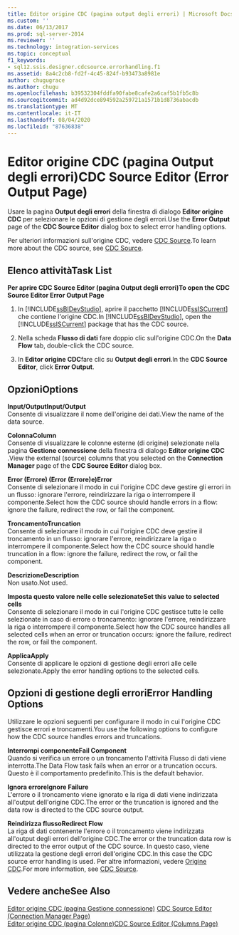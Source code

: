 ```yaml
---
title: Editor origine CDC (pagina output degli errori) | Microsoft Docs
ms.custom: ''
ms.date: 06/13/2017
ms.prod: sql-server-2014
ms.reviewer: ''
ms.technology: integration-services
ms.topic: conceptual
f1_keywords:
- sql12.ssis.designer.cdcsource.errorhandling.f1
ms.assetid: 8a4c2cb8-fd2f-4c45-824f-b93473a8981e
author: chugugrace
ms.author: chugu
ms.openlocfilehash: b39532304fddfa90fabe8cafe2a6caf5b1fb5c8b
ms.sourcegitcommit: ad4d92dce894592a259721a1571b1d8736abacdb
ms.translationtype: MT
ms.contentlocale: it-IT
ms.lasthandoff: 08/04/2020
ms.locfileid: "87636838"
---
```

# <a name="cdc-source-editor-error-output-page"></a><span data-ttu-id="74232-102">Editor origine CDC (pagina Output degli errori)</span><span class="sxs-lookup"><span data-stu-id="74232-102">CDC Source Editor (Error Output Page)</span></span>
  <span data-ttu-id="74232-103">Usare la pagina **Output degli errori** della finestra di dialogo **Editor origine CDC** per selezionare le opzioni di gestione degli errori.</span><span class="sxs-lookup"><span data-stu-id="74232-103">Use the **Error Output** page of the **CDC Source Editor** dialog box to select error handling options.</span></span>  
  
 <span data-ttu-id="74232-104">Per ulteriori informazioni sull'origine CDC, vedere [CDC Source](data-flow/cdc-source.md).</span><span class="sxs-lookup"><span data-stu-id="74232-104">To learn more about the CDC source, see [CDC Source](data-flow/cdc-source.md).</span></span>  
  
## <a name="task-list"></a><span data-ttu-id="74232-105">Elenco attività</span><span class="sxs-lookup"><span data-stu-id="74232-105">Task List</span></span>  
 <span data-ttu-id="74232-106">**Per aprire CDC Source Editor (pagina Output degli errori)**</span><span class="sxs-lookup"><span data-stu-id="74232-106">**To open the CDC Source Editor Error Output Page**</span></span>  
  
1.  <span data-ttu-id="74232-107">In [!INCLUDE[ssBIDevStudio](../includes/ssbidevstudio-md.md)], aprire il pacchetto [!INCLUDE[ssISCurrent](../includes/ssiscurrent-md.md)] che contiene l'origine CDC.</span><span class="sxs-lookup"><span data-stu-id="74232-107">In [!INCLUDE[ssBIDevStudio](../includes/ssbidevstudio-md.md)], open the [!INCLUDE[ssISCurrent](../includes/ssiscurrent-md.md)] package that has the CDC source.</span></span>  
  
2.  <span data-ttu-id="74232-108">Nella scheda **Flusso di dati** fare doppio clic sull'origine CDC.</span><span class="sxs-lookup"><span data-stu-id="74232-108">On the **Data Flow** tab, double-click the CDC source.</span></span>  
  
3.  <span data-ttu-id="74232-109">In **Editor origine CDC**fare clic su **Output degli errori**.</span><span class="sxs-lookup"><span data-stu-id="74232-109">In the **CDC Source Editor**, click **Error Output**.</span></span>  
  
## <a name="options"></a><span data-ttu-id="74232-110">Opzioni</span><span class="sxs-lookup"><span data-stu-id="74232-110">Options</span></span>  
 <span data-ttu-id="74232-111">**Input/Output**</span><span class="sxs-lookup"><span data-stu-id="74232-111">**Input/Output**</span></span>  
 <span data-ttu-id="74232-112">Consente di visualizzare il nome dell'origine dei dati.</span><span class="sxs-lookup"><span data-stu-id="74232-112">View the name of the data source.</span></span>  
  
 <span data-ttu-id="74232-113">**Colonna**</span><span class="sxs-lookup"><span data-stu-id="74232-113">**Column**</span></span>  
 <span data-ttu-id="74232-114">Consente di visualizzare le colonne esterne (di origine) selezionate nella pagina **Gestione connessione** della finestra di dialogo **Editor origine CDC** .</span><span class="sxs-lookup"><span data-stu-id="74232-114">View the external (source) columns that you selected on the **Connection Manager** page of the **CDC Source Editor** dialog box.</span></span>  
  
 <span data-ttu-id="74232-115">**Error (Errore) (Error (Errore)e)**</span><span class="sxs-lookup"><span data-stu-id="74232-115">**Error**</span></span>  
 <span data-ttu-id="74232-116">Consente di selezionare il modo in cui l'origine CDC deve gestire gli errori in un flusso: ignorare l'errore, reindirizzare la riga o interrompere il componente.</span><span class="sxs-lookup"><span data-stu-id="74232-116">Select how the CDC source should handle errors in a flow: ignore the failure, redirect the row, or fail the component.</span></span>  
  
 <span data-ttu-id="74232-117">**Troncamento**</span><span class="sxs-lookup"><span data-stu-id="74232-117">**Truncation**</span></span>  
 <span data-ttu-id="74232-118">Consente di selezionare il modo in cui l'origine CDC deve gestire il troncamento in un flusso: ignorare l'errore, reindirizzare la riga o interrompere il componente.</span><span class="sxs-lookup"><span data-stu-id="74232-118">Select how the CDC source should handle truncation in a flow: ignore the failure, redirect the row, or fail the component.</span></span>  
  
 <span data-ttu-id="74232-119">**Descrizione**</span><span class="sxs-lookup"><span data-stu-id="74232-119">**Description**</span></span>  
 <span data-ttu-id="74232-120">Non usato.</span><span class="sxs-lookup"><span data-stu-id="74232-120">Not used.</span></span>  
  
 <span data-ttu-id="74232-121">**Imposta questo valore nelle celle selezionate**</span><span class="sxs-lookup"><span data-stu-id="74232-121">**Set this value to selected cells**</span></span>  
 <span data-ttu-id="74232-122">Consente di selezionare il modo in cui l'origine CDC gestisce tutte le celle selezionate in caso di errore o troncamento: ignorare l'errore, reindirizzare la riga o interrompere il componente.</span><span class="sxs-lookup"><span data-stu-id="74232-122">Select how the CDC source handles all selected cells when an error or truncation occurs: ignore the failure, redirect the row, or fail the component.</span></span>  
  
 <span data-ttu-id="74232-123">**Applica**</span><span class="sxs-lookup"><span data-stu-id="74232-123">**Apply**</span></span>  
 <span data-ttu-id="74232-124">Consente di applicare le opzioni di gestione degli errori alle celle selezionate.</span><span class="sxs-lookup"><span data-stu-id="74232-124">Apply the error handling options to the selected cells.</span></span>  
  
## <a name="error-handling-options"></a><span data-ttu-id="74232-125">Opzioni di gestione degli errori</span><span class="sxs-lookup"><span data-stu-id="74232-125">Error Handling Options</span></span>  
 <span data-ttu-id="74232-126">Utilizzare le opzioni seguenti per configurare il modo in cui l'origine CDC gestisce errori e troncamenti.</span><span class="sxs-lookup"><span data-stu-id="74232-126">You use the following options to configure how the CDC source handles errors and truncations.</span></span>  
  
 <span data-ttu-id="74232-127">**Interrompi componente**</span><span class="sxs-lookup"><span data-stu-id="74232-127">**Fail Component**</span></span>  
 <span data-ttu-id="74232-128">Quando si verifica un errore o un troncamento l'attività Flusso di dati viene interrotta.</span><span class="sxs-lookup"><span data-stu-id="74232-128">The Data Flow task fails when an error or a truncation occurs.</span></span> <span data-ttu-id="74232-129">Questo è il comportamento predefinito.</span><span class="sxs-lookup"><span data-stu-id="74232-129">This is the default behavior.</span></span>  
  
 <span data-ttu-id="74232-130">**Ignora errore**</span><span class="sxs-lookup"><span data-stu-id="74232-130">**Ignore Failure**</span></span>  
 <span data-ttu-id="74232-131">L'errore o il troncamento viene ignorato e la riga di dati viene indirizzata all'output dell'origine CDC.</span><span class="sxs-lookup"><span data-stu-id="74232-131">The error or the truncation is ignored and the data row is directed to the CDC source output.</span></span>  
  
 <span data-ttu-id="74232-132">**Reindirizza flusso**</span><span class="sxs-lookup"><span data-stu-id="74232-132">**Redirect Flow**</span></span>  
 <span data-ttu-id="74232-133">La riga di dati contenente l'errore o il troncamento viene indirizzata all'output degli errori dell'origine CDC.</span><span class="sxs-lookup"><span data-stu-id="74232-133">The error or the truncation data row is directed to the error output of the CDC source.</span></span> <span data-ttu-id="74232-134">In questo caso, viene utilizzata la gestione degli errori dell'origine CDC.</span><span class="sxs-lookup"><span data-stu-id="74232-134">In this case the CDC source error handling is used.</span></span> <span data-ttu-id="74232-135">Per altre informazioni, vedere [Origine CDC](data-flow/cdc-source.md).</span><span class="sxs-lookup"><span data-stu-id="74232-135">For more information, see [CDC Source](data-flow/cdc-source.md).</span></span>  
  
## <a name="see-also"></a><span data-ttu-id="74232-136">Vedere anche</span><span class="sxs-lookup"><span data-stu-id="74232-136">See Also</span></span>  
 <span data-ttu-id="74232-137">[Editor origine CDC &#40;pagina Gestione connessione&#41;](../../2014/integration-services/cdc-source-editor-connection-manager-page.md) </span><span class="sxs-lookup"><span data-stu-id="74232-137">[CDC Source Editor &#40;Connection Manager Page&#41;](../../2014/integration-services/cdc-source-editor-connection-manager-page.md) </span></span>  
 [<span data-ttu-id="74232-138">Editor origine CDC &#40;pagina Colonne&#41;</span><span class="sxs-lookup"><span data-stu-id="74232-138">CDC Source Editor &#40;Columns Page&#41;</span></span>](../../2014/integration-services/cdc-source-editor-columns-page.md)  
  
  
